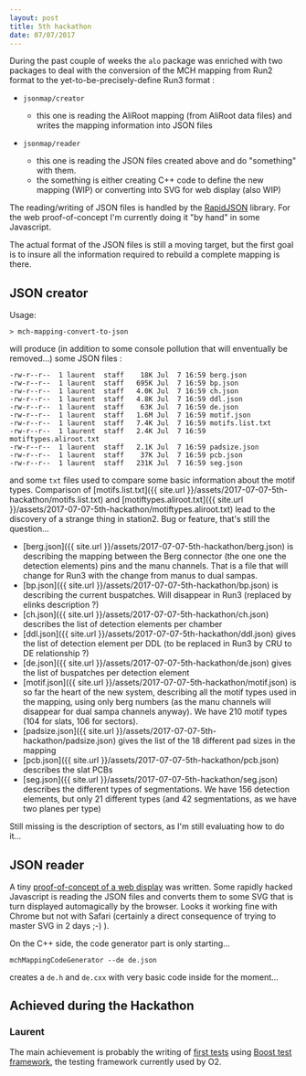 ```yaml
---
layout: post
title: 5th hackathon
date: 07/07/2017
---
```


During the past couple of weeks the `alo` package was enriched with two packages to deal with the conversion of 
the MCH mapping from Run2 format to the yet-to-be-precisely-define Run3 format : 

- `jsonmap/creator`
	- this one is reading the AliRoot mapping (from AliRoot data files) and writes the mapping information into JSON files

- `jsonmap/reader`
	- this one is reading the JSON files created above and do "something" with them. 
	- the something is either creating C++ code to define the new mapping (WIP) or converting into SVG for web display (also WIP)
	
The reading/writing of JSON files is handled by the [RapidJSON](http://rapidjson.org) library. For the web proof-of-concept
 I'm currently doing it "by hand" in some Javascript.

The actual format of the JSON files is still a moving target, but the first goal is to insure all the information required
 to rebuild a complete mapping is there.

## JSON creator

 Usage:
 ```
 > mch-mapping-convert-to-json
 ```
 
 will produce (in addition to some console pollution that will enventually be removed...) some JSON files :
 
 ```
-rw-r--r--  1 laurent  staff    18K Jul  7 16:59 berg.json
-rw-r--r--  1 laurent  staff   695K Jul  7 16:59 bp.json
-rw-r--r--  1 laurent  staff   4.0K Jul  7 16:59 ch.json
-rw-r--r--  1 laurent  staff   4.8K Jul  7 16:59 ddl.json
-rw-r--r--  1 laurent  staff    63K Jul  7 16:59 de.json
-rw-r--r--  1 laurent  staff   1.6M Jul  7 16:59 motif.json
-rw-r--r--  1 laurent  staff   7.4K Jul  7 16:59 motifs.list.txt
-rw-r--r--  1 laurent  staff   2.4K Jul  7 16:59 motiftypes.aliroot.txt
-rw-r--r--  1 laurent  staff   2.1K Jul  7 16:59 padsize.json
-rw-r--r--  1 laurent  staff    37K Jul  7 16:59 pcb.json
-rw-r--r--  1 laurent  staff   231K Jul  7 16:59 seg.json
```

and some `txt` files used to compare some basic information about the motif types. 
Comparison of [motifs.list.txt]({{ site.url }}/assets/2017-07-07-5th-hackathon/motifs.list.txt) 
and [motiftypes.aliroot.txt]({{ site.url }}/assets/2017-07-07-5th-hackathon/motiftypes.aliroot.txt) lead to the discovery of a strange thing in station2. Bug or feature, that's still the question...
 
 - [berg.json]({{ site.url }}/assets/2017-07-07-5th-hackathon/berg.json) is describing the mapping between the Berg connector 
  (the one one the detection elements) pins and the manu channels. That is a file that will change for Run3 with
   the change from manus to dual sampas.
- [bp.json]({{ site.url }}/assets/2017-07-07-5th-hackathon/bp.json) is describing the current buspatches. Will disappear
 in Run3 (replaced by elinks description ?)
 - [ch.json]({{ site.url }}/assets/2017-07-07-5th-hackathon/ch.json) describes the list of detection elements per chamber
 - [ddl.json]({{ site.url }}/assets/2017-07-07-5th-hackathon/ddl.json) gives the list of detection element per DDL (to be replaced in Run3 by CRU to DE relationship ?)
 - [de.json]({{ site.url }}/assets/2017-07-07-5th-hackathon/de.json) gives the list of buspatches per detection element
 - [motif.json]({{ site.url }}/assets/2017-07-07-5th-hackathon/motif.json) is so far the heart of the new system, describing all the motif types used in the mapping, using only
  berg numbers (as the manu channels will disappear for dual sampa channels anyway). We have 210 motif types (104 for slats, 106 for sectors).
 - [padsize.json]({{ site.url }}/assets/2017-07-07-5th-hackathon/padsize.json) gives the list of the 18 different pad sizes in the mapping
 - [pcb.json]({{ site.url }}/assets/2017-07-07-5th-hackathon/pcb.json)  describes the slat PCBs
 - [seg.json]({{ site.url }}/assets/2017-07-07-5th-hackathon/seg.json) describes the different types of segmentations. We have 156 detection elements, but only
  21 different types (and 42 segmentations, as we have two planes per type)
 
 Still missing is the description of sectors, as I'm still evaluating how to do it...

## JSON reader

A tiny [proof-of-concept of a web display](https://laphecet.web.cern.ch/laphecet/alice/o2/mch/mapping/viewMotif.html) was written. Some rapidly hacked Javascript is reading the JSON files and
converts them to some SVG that is turn displayed automagically by the browser. Looks it working fine with Chrome but not
with Safari (certainly a direct consequence of trying to master SVG in 2 days ;-) ).

On the C++ side, the code generator part is only starting... 

```
mchMappingCodeGenerator --de de.json
```

creates a `de.h` and `de.cxx` with very basic code inside for the moment...

## Achieved during the Hackathon
  
### Laurent 
 
 The main achievement is probably the writing of [first tests](https://github.com/mrrtf/alo/blob/master/jsonmap/creator/testMapping.cxx) 
 using  [Boost test framework](http://www.boost.org/doc/libs/1_64_0/libs/test/doc/html/index.html), the testing framework currently
 used by O2.




